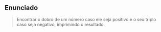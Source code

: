 ## Enunciado

> Encontrar o dobro de um número caso ele seja positivo e o seu triplo caso seja negativo, imprimindo o resultado.